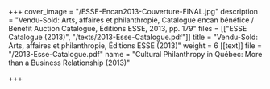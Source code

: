 +++
cover_image = "/ESSE-Encan2013-Couverture-FINAL.jpg"
description = "Vendu-Sold: Arts, affaires et philanthropie, Catalogue encan bénéfice / Benefit Auction Catalogue,  Éditions ESSE, 2013, pp. 179"
files = [["ESSE Catalogue (2013)", "/texts/2013-Esse-Catalogue.pdf"]]
title = "Vendu-Sold: Arts, affaires et philanthropie, Éditions ESSE (2013)"
weight = 6
[[text]]
file = "/2013-Esse-Catalogue.pdf"
name = "Cultural Philanthropy in Québec: More than a Business Relationship (2013)"

+++
